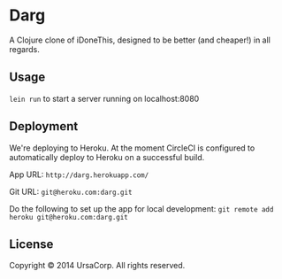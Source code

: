 # Darg

A Clojure clone of iDoneThis, designed to be better (and cheaper!) in all regards.

## Usage

`lein run` to start a server running on localhost:8080

## Deployment

We're deploying to Heroku. At the moment CircleCI is configured to automatically deploy to Heroku on a successful build.

App URL: `http://darg.herokuapp.com/`

Git URL: `git@heroku.com:darg.git`

Do the following to set up the app for local development: `git remote add heroku git@heroku.com:darg.git`

## License

Copyright © 2014 UrsaCorp. All rights reserved.
